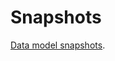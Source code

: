 # Snapshots

[Data model snapshots](https://docs.directus.io/reference/cli/#snapshot-the-data-model).
